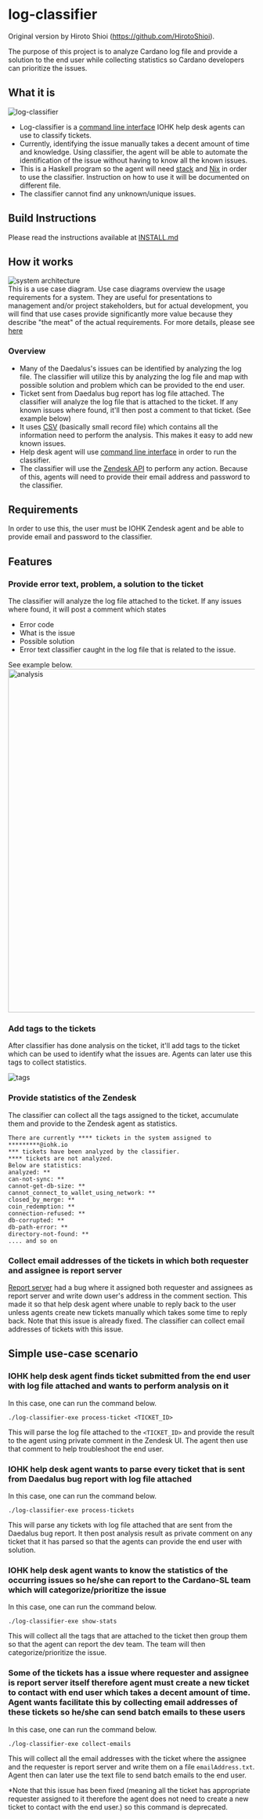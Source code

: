 # log-classifier

Original version by Hiroto Shioi (https://github.com/HirotoShioi).

The purpose of this project is to analyze Cardano log file and provide a solution to the end user while collecting statistics so Cardano developers can prioritize the issues.

## What it is

![log-classifier](https://user-images.githubusercontent.com/6264437/40305397-b5f182f8-5cfa-11e8-822e-c0c74d3dbce0.png)

- Log-classifier is a [command line interface](https://en.wikipedia.org/wiki/Command-line_interface) IOHK help desk agents can use to classify tickets.
- Currently, identifying the issue manually takes a decent amount of time and knowledge. Using classifier, the agent will be able to automate the identification of the issue without having to know all the known issues.
- This is a Haskell program so the agent will need [stack](https://docs.haskellstack.org/en/stable/README/) and [Nix](https://nixos.org/) in order to use the classifier. Instruction on how to use it will be documented on different file.
- The classifier cannot find any unknown/unique issues.

## Build Instructions
Please read the instructions available at [INSTALL.md](./install.md)

## How it works

![system architecture](https://user-images.githubusercontent.com/15665039/40042756-5d92611e-585d-11e8-80b4-72677c451dd1.png)<br/>
This is a use case diagram. Use case diagrams overview the usage requirements for a system. They are useful for presentations to management and/or project stakeholders, but for actual development, you will find that use cases provide significantly more value because they describe "the meat" of the actual requirements. For more details, please see [here](http://www.agilemodeling.com/artifacts/useCaseDiagram.htm)

### Overview

- Many of the Daedalus's issues can be identified by analyzing the log file. The classifier will utilize this by analyzing the log file and map with possible solution and problem which can be provided to the end user.
- Ticket sent from Daedalus bug report has log file attached. The classifier will analyze the log file that is attached to the ticket. If any known issues where found, it'll then post a comment to that ticket. (See example below)
- It uses [CSV](https://en.wikipedia.org/wiki/Comma-separated_values) (basically small record file) which contains all the information need to perform the analysis. This makes it easy to add new known issues.
- Help desk agent will use [command line interface](https://en.wikipedia.org/wiki/Command-line_interface) in order to run the classifier.
- The classifier will use the [Zendesk API](https://developer.zendesk.com/rest_api/docs/core/introduction) to perform any action. Because of this, agents will need to provide their email address and password to the classifier.

## Requirements

In order to use this, the user must be IOHK Zendesk agent and be able to provide email and password to the classifier.

## Features

### Provide error text, problem, a solution to the ticket

The classifier will analyze the log file attached to the ticket. If any issues where found, it will post a comment which states

- Error code
- What is the issue
- Possible solution
- Error text classifier caught in the log file that is related to the issue.

See example below.
<br/>
<img src="https://user-images.githubusercontent.com/15665039/39680438-b148ef40-51db-11e8-9d51-f555cebde807.png" alt="analysis" style="width: 700px;"/>

### Add tags to the tickets

After classifier has done analysis on the ticket, it'll add tags to the ticket which can be used to identify what the issues are. Agents can later use this tags to collect statistics. <br />

<img src="https://user-images.githubusercontent.com/15665039/39680413-6c3970a0-51db-11e8-81d9-8c0faf53d1af.png" alt="tags"/><br/>

### Provide statistics of the Zendesk

The classifier can collect all the tags assigned to the ticket, accumulate them and provide to the Zendesk agent as statistics.

```terminal
There are currently **** tickets in the system assigned to *********@iohk.io
*** tickets have been analyzed by the classifier.
**** tickets are not analyzed.
Below are statistics:
analyzed: **
can-not-sync: **
cannot-get-db-size: **
cannot_connect_to_wallet_using_network: **
closed_by_merge: **
coin_redemption: **
connection-refused: **
db-corrupted: **
db-path-error: **
directory-not-found: **
.... and so on
```

### Collect email addresses of the tickets in which both requester and assignee is report server

[Report server](https://github.com/input-output-hk/cardano-report-server) had a bug where it assigned both requester and assignees as report server and write down user's address in the comment section. This made it so that help desk agent where unable to reply back to the user unless agents create new tickets manually which takes some time to reply back. Note that this issue is already fixed.
The classifier can collect email addresses of tickets with this issue.

## Simple use-case scenario

### IOHK help desk agent finds ticket submitted from the end user with log file attached and wants to perform analysis on it

In this case, one can run the command below.

```terminal
./log-classifier-exe process-ticket <TICKET_ID>
```

This will parse the log file attached to the `<TICKET_ID>` and provide the result to the agent using private comment in the Zendesk UI. The agent then use that comment to help troubleshoot the end user.

### IOHK help desk agent wants to parse every ticket that is sent from Daedalus bug report with log file attached

In this case, one can run the command below.

```terminal
./log-classifier-exe process-tickets
```

This will parse any tickets with log file attached that are sent from the Daedalus bug report. It then post analysis result as private comment on any ticket that it has parsed so that the agents can provide the end user with solution.

### IOHK help desk agent wants to know the statistics of the occurring issues so he/she can report to the Cardano-SL team which will categorize/prioritize the issue

In this case, one can run the command below.

```terminal
./log-classifier-exe show-stats
```

This will collect all the tags that are attached to the ticket then group them so that the agent can report the dev team. The team will then categorize/prioritize the issue.

### Some of the tickets has a issue where requester and assignee is report server itself therefore agent must create a new ticket to contact with end user which takes a decent amount of time. Agent wants facilitate this by collecting email addresses of these tickets so he/she can send batch emails to these users

In this case, one can run the command below.

```terminal
./log-classifier-exe collect-emails
```

This will collect all the email addresses with the ticket where the assignee and the requester is report server and write them on a file `emailAddress.txt`. Agent then can later use the text file to send batch emails to the end user.

*Note that this issue has been fixed (meaning all the ticket has appropriate requester assigned to it therefore the agent does not need to create a new ticket to contact with the end user.) so this command is deprecated.
